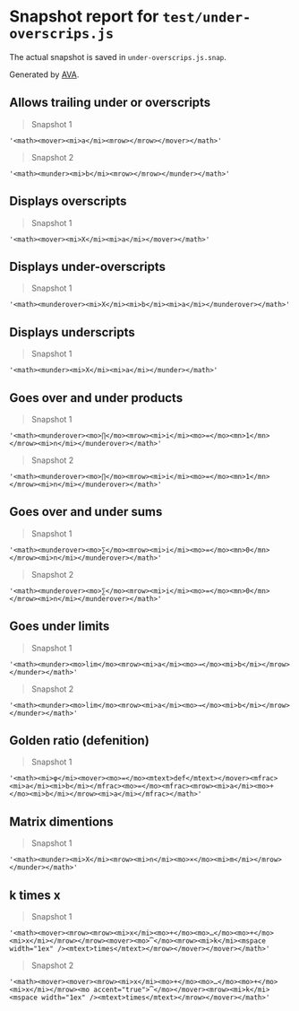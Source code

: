# Snapshot report for `test/under-overscrips.js`

The actual snapshot is saved in `under-overscrips.js.snap`.

Generated by [AVA](https://ava.li).

## Allows trailing under or overscripts

> Snapshot 1

    '<math><mover><mi>a</mi><mrow></mrow></mover></math>'

> Snapshot 2

    '<math><munder><mi>b</mi><mrow></mrow></munder></math>'

## Displays overscripts

> Snapshot 1

    '<math><mover><mi>X</mi><mi>a</mi></mover></math>'

## Displays under-overscripts

> Snapshot 1

    '<math><munderover><mi>X</mi><mi>b</mi><mi>a</mi></munderover></math>'

## Displays underscripts

> Snapshot 1

    '<math><munder><mi>X</mi><mi>a</mi></munder></math>'

## Goes over and under products

> Snapshot 1

    '<math><munderover><mo>∏</mo><mrow><mi>i</mi><mo>=</mo><mn>1</mn></mrow><mi>n</mi></munderover></math>'

> Snapshot 2

    '<math><munderover><mo>∏</mo><mrow><mi>i</mi><mo>=</mo><mn>1</mn></mrow><mi>n</mi></munderover></math>'

## Goes over and under sums

> Snapshot 1

    '<math><munderover><mo>∑</mo><mrow><mi>i</mi><mo>=</mo><mn>0</mn></mrow><mi>n</mi></munderover></math>'

> Snapshot 2

    '<math><munderover><mo>∑</mo><mrow><mi>i</mi><mo>=</mo><mn>0</mn></mrow><mi>n</mi></munderover></math>'

## Goes under limits

> Snapshot 1

    '<math><munder><mo>lim</mo><mrow><mi>a</mi><mo>→</mo><mi>b</mi></mrow></munder></math>'

> Snapshot 2

    '<math><munder><mo>lim</mo><mrow><mi>a</mi><mo>→</mo><mi>b</mi></mrow></munder></math>'

## Golden ratio (defenition)

> Snapshot 1

    '<math><mi>φ</mi><mover><mo>=</mo><mtext>def</mtext></mover><mfrac><mi>a</mi><mi>b</mi></mfrac><mo>=</mo><mfrac><mrow><mi>a</mi><mo>+</mo><mi>b</mi></mrow><mi>a</mi></mfrac></math>'

## Matrix dimentions

> Snapshot 1

    '<math><munder><mi>X</mi><mrow><mi>n</mi><mo>×</mo><mi>m</mi></mrow></munder></math>'

## k times x

> Snapshot 1

    '<math><mover><mrow><mrow><mi>x</mi><mo>+</mo><mo>…</mo><mo>+</mo><mi>x</mi></mrow></mrow><mover><mo>⏞</mo><mrow><mi>k</mi><mspace width="1ex" /><mtext>times</mtext></mrow></mover></mover></math>'

> Snapshot 2

    '<math><mover><mover><mrow><mi>x</mi><mo>+</mo><mo>…</mo><mo>+</mo><mi>x</mi></mrow><mo accent="true">⏞</mo></mover><mrow><mi>k</mi><mspace width="1ex" /><mtext>times</mtext></mrow></mover></math>'
